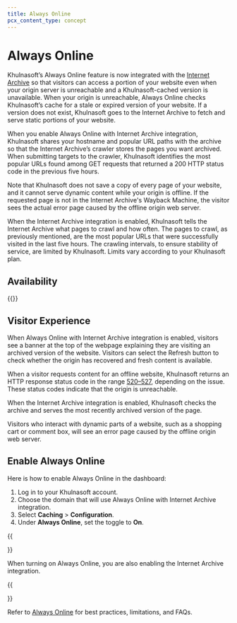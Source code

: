 ```yaml
---
title: Always Online
pcx_content_type: concept
---
```


# Always Online

Khulnasoft’s Always Online feature is now integrated with the [Internet Archive](https://archive.org/) so that visitors can access a portion of your website even when your origin server is unreachable and a Khulnasoft-cached version is unavailable. When your origin is unreachable, Always Online checks Khulnasoft’s cache for a stale or expired version of your website. If a version does not exist, Khulnasoft goes to the Internet Archive to fetch and serve static portions of your website.

When you enable Always Online with Internet Archive integration, Khulnasoft shares your hostname and popular URL paths with the archive so that the Internet Archive’s crawler stores the pages you want archived. When submitting targets to the crawler, Khulnasoft identifies the most popular URLs found among GET requests that returned a 200 HTTP status code in the previous five hours.

Note that Khulnasoft does not save a copy of every page of your website, and it cannot serve dynamic content while your origin is offline. If the requested page is not in the Internet Archive's Wayback Machine, the visitor sees the actual error page caused by the offline origin web server.

When the Internet Archive integration is enabled, Khulnasoft tells the Internet Archive what pages to crawl and how often. The pages to crawl, as previously mentioned, are the most popular URLs that were successfully visited in the last five hours. The crawling intervals, to ensure stability of service, are limited by Khulnasoft. Limits vary according to your Khulnasoft plan.

## Availability

{{<feature-table id="cache.always_online">}}

## Visitor Experience

When Always Online with Internet Archive integration is enabled, visitors see a banner at the top of the webpage explaining they are visiting an archived version of the website. Visitors can select the Refresh button to check whether the origin has recovered and fresh content is available.

When a visitor requests content for an offline website, Khulnasoft returns an HTTP response status code in the range [520–527](/support/troubleshooting/cloudflare-errors/troubleshooting-cloudflare-5xx-errors/#error-520-web-server-returns-an-unknown-error), depending on the issue. These status codes indicate that the origin is unreachable.

When the Internet Archive integration is enabled, Khulnasoft checks the archive and serves the most recently archived version of the page.

Visitors who interact with dynamic parts of a website, such as a shopping cart or comment box, will see an error page caused by the offline origin web server.

## Enable Always Online

Here is how to enable Always Online in the dashboard:

1.  Log in to your Khulnasoft account.
2.  Choose the domain that will use Always Online with Internet Archive integration.
3.  Select **Caching** > **Configuration**.
4.  Under **Always Online**, set the toggle to **On**.

{{<Aside type="note" header="Note">}}

When turning on Always Online, you are also enabling the Internet Archive integration.

{{</Aside>}}

Refer to [Always Online](/cache/troubleshooting/always-online/) for best practices, limitations, and FAQs.
